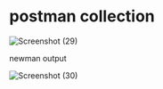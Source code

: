 # postman collection
![Screenshot (29)](https://user-images.githubusercontent.com/11550061/121765643-44867380-cb01-11eb-87dd-f1f98547d7b6.png)

newman output

![Screenshot (30)](https://user-images.githubusercontent.com/11550061/121765665-667ff600-cb01-11eb-84c3-2ec391e3c53d.png)
